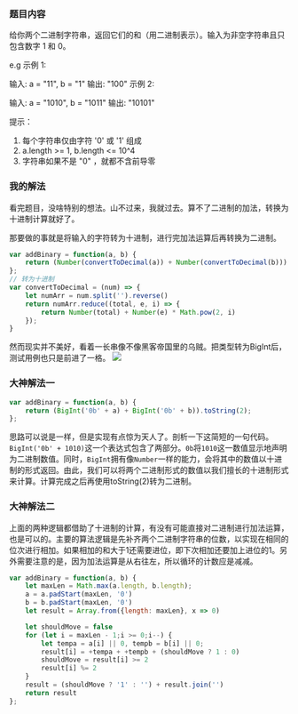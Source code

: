 ### 题目内容
给你两个二进制字符串，返回它们的和（用二进制表示）。输入为非空字符串且只包含数字 1 和 0。


e.g 
示例 1:

输入: a = "11", b = "1"
输出: "100"
示例 2:

输入: a = "1010", b = "1011"
输出: "10101"
 

提示：
1. 每个字符串仅由字符 '0' 或 '1' 组成
2. a.length >= 1, b.length <= 10^4
3. 字符串如果不是 "0" ，就都不含前导零


### 我的解法
看完题目，没啥特别的想法。山不过来，我就过去。算不了二进制的加法，转换为十进制计算就好了。

那要做的事就是将输入的字符转为十进制，进行完加法运算后再转换为二进制。

```javascript
var addBinary = function(a, b) {
    return (Number(convertToDecimal(a)) + Number(convertToDecimal(b))).toString(2)
};
// 转为十进制
var convertToDecimal = (num) => {
    let numArr = num.split('').reverse()
    return numArr.reduce((total, e, i) => {
        return Number(total) + Number(e) * Math.pow(2, i)
    });
}
```

然而现实并不美好，看着一长串像不像黑客帝国里的乌贼。把类型转为BigInt后，测试用例也只是前进了一格。
![](https://i.loli.net/2020/05/08/sq7WMDbOtlrxnB1.png)

### 大神解法一
```javascript
var addBinary = function(a, b) {
    return (BigInt('0b' + a) + BigInt('0b' + b)).toString(2);
};
```
思路可以说是一样，但是实现有点惊为天人了。剖析一下这简短的一句代码。`BigInt('0b' + 1010)`这一个表达式包含了两部分。`0b`将`1010`这一数值显示地声明为二进制数值。同时，`BigInt`拥有像`Number`一样的能力，会将其中的数值以十进制的形式返回。由此，我们可以将两个二进制形式的数值以我们擅长的十进制形式来计算。计算完成之后再使用toString(2)转为二进制。

### 大神解法二
上面的两种逻辑都借助了十进制的计算，有没有可能直接对二进制进行加法运算，也是可以的。主要的算法逻辑是先补齐两个二进制字符串的位数，以实现在相同的位次进行相加。如果相加的和大于1还需要进位，即下次相加还要加上进位的1。另外需要注意的是，因为加法运算是从右往左，所以循环的计数应是减减。
```javascript
var addBinary = function(a, b) {
    let maxLen = Math.max(a.length, b.length);
    a = a.padStart(maxLen, '0')
    b = b.padStart(maxLen, '0')
    let result = Array.from({length: maxLen}, x => 0)

    let shouldMove = false
    for (let i = maxLen - 1;i >= 0;i--) {
    	let tempa = a[i] || 0, tempb = b[i] || 0;
    	result[i] = +tempa + +tempb + (shouldMove ? 1 : 0)
    	shouldMove = result[i] >= 2
    	result[i] %= 2
    }
    result = (shouldMove ? '1' : '') + result.join('')
    return result
};
```